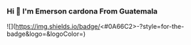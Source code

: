 ### Hi 👋 I'm Emerson cardona From Guatemala 

![<Badge Name>](https://img.shields.io/badge/<#0A66C2>-<Background Color>?style=for-the-badge&logo=<Icon Name>&logoColor=<Logo Color>)

<!--
**emersongcardona/emersongcardona** is a ✨ _special_ ✨ repository because its `README.md` (this file) appears on your GitHub profile.

Here are some ideas to get you started:

- 🔭 I’m currently working on ...
- 🌱 I’m currently learning ...
- 👯 I’m looking to collaborate on ...
- 🤔 I’m looking for help with ...
- 💬 Ask me about ...
- 📫 How to reach me: ...
- 😄 Pronouns: ...
- ⚡ Fun fact: ...
-->
